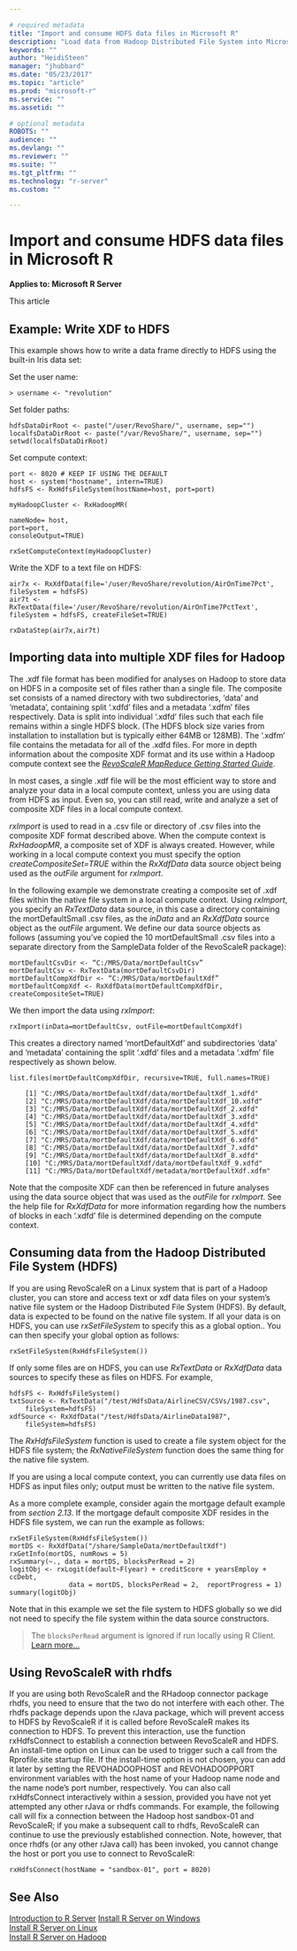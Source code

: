 ```yaml
---

# required metadata
title: "Import and consume HDFS data files in Microsoft R"
description: "Load data from Hadoop Distributed File System into Microsoft R."
keywords: ""
author: "HeidiSteen"
manager: "jhubbard"
ms.date: "05/23/2017"
ms.topic: "article"
ms.prod: "microsoft-r"
ms.service: ""
ms.assetid: ""

# optional metadata
ROBOTS: ""
audience: ""
ms.devlang: ""
ms.reviewer: ""
ms.suite: ""
ms.tgt_pltfrm: ""
ms.technology: "r-server"
ms.custom: ""

---
```


# Import and consume HDFS data files in Microsoft R

**Applies to: Microsoft R Server**

This article 

## Example: Write XDF to HDFS

This example shows how to write a data frame directly to HDFS using the built-in Iris data set:

Set the user name: 

    > username <- "revolution" 

Set folder paths:

    hdfsDataDirRoot <- paste("/user/RevoShare/", username, sep="")
    localfsDataDirRoot <- paste("/var/RevoShare/", username, sep="")
    setwd(localfsDataDirRoot)

 
Set compute context: 

    port <- 8020 # KEEP IF USING THE DEFAULT
    host <- system("hostname", intern=TRUE)
    hdfsFS <- RxHdfsFileSystem(hostName=host, port=port)

    myHadoopCluster <- RxHadoopMR(

    nameNode= host, 
    port=port, 
    consoleOutput=TRUE)
    
    rxSetComputeContext(myHadoopCluster)


Write the XDF to a text file on HDFS:

    air7x <- RxXdfData(file='/user/RevoShare/revolution/AirOnTime7Pct', fileSystem = hdfsFS)
    air7t <- RxTextData(file='/user/RevoShare/revolution/AirOnTime7PctText', fileSystem = hdfsFS, createFileSet=TRUE)
    
    rxDataStep(air7x,air7t)

## Importing data into multiple XDF files for Hadoop

The .xdf file format has been modified for analyses on Hadoop to store data on HDFS in a composite set of files rather than a single file. The composite set consists of a named directory with two subdirectories, ‘data’ and ‘metadata’, containing split ‘.xdfd’ files and a metadata ‘.xdfm’ files respectively. Data is split into individual ‘.xdfd’ files such that each file remains within a single HDFS block. (The HDFS block size varies from installation to installation but is typically either 64MB or 128MB). The ‘.xdfm’ file contains the metadata for all of the .xdfd files. For more in depth information about the composite XDF format and its use within a Hadoop compute context see the [*RevoScaleR MapReduce Getting Started Guide*](scaler-hadoop-getting-started.md).

In most cases, a single .xdf file will be the most efficient way to store and analyze your data in a local compute context, unless you are using data from HDFS as input. Even so, you can still read, write and analyze a set of composite XDF files in a local compute context.

*rxImport* is used to read in a .csv file or directory of .csv files into the composite XDF format described above. When the compute context is *RxHadoopMR*, a composite set of XDF is always created. However, while working in a local compute context you must specify the option *createCompositeSet=TRUE* within the *RxXdfData* data source object being used as the *outFile* argument for *rxImport*.

In the following example we demonstrate creating a composite set of .xdf files within the native file system in a local compute context. Using *rxImport*, you specify an *RxTextData* data source, in this case a directory containing the mortDefaultSmall .csv files, as the *inData* and an *RxXdfData* source object as the *outFile* argument. We define our data source objects as follows (assuming you’ve copied the 10 mortDefaultSmall .csv files into a separate directory from the SampleData folder of the RevoScaleR package):

	mortDefaultCsvDir <- “C:/MRS/Data/mortDefaultCsv”
	mortDefaultCsv <- RxTextData(mortDefaultCsvDir)
	mortDefaultCompXdfDir <- “C:/MRS/Data/mortDefaultXdf”
	mortDefaultCompXdf <- RxXdfData(mortDefaultCompXdfDir, createCompositeSet=TRUE)

We then import the data using *rxImport*:

	rxImport(inData=mortDefaultCsv, outFile=mortDefaultCompXdf)

This creates a directory named ‘mortDefaultXdf’ and subdirectories ‘data’ and ‘metadata’ containing the split ‘.xdfd’ files and a metadata ‘.xdfm’ file respectively as shown below.

	list.files(mortDefaultCompXdfDir, recursive=TRUE, full.names=TRUE)

		[1] "C:/MRS/Data/mortDefaultXdf/data/mortDefaultXdf_1.xdfd"  
		[2] "C:/MRS/Data/mortDefaultXdf/data/mortDefaultXdf_10.xdfd" 
		[3] "C:/MRS/Data/mortDefaultXdf/data/mortDefaultXdf_2.xdfd"  
		[4] "C:/MRS/Data/mortDefaultXdf/data/mortDefaultXdf_3.xdfd"  
		[5] "C:/MRS/Data/mortDefaultXdf/data/mortDefaultXdf_4.xdfd"  
		[6] "C:/MRS/Data/mortDefaultXdf/data/mortDefaultXdf_5.xdfd"  
		[7] "C:/MRS/Data/mortDefaultXdf/data/mortDefaultXdf_6.xdfd"  
		[8] "C:/MRS/Data/mortDefaultXdf/data/mortDefaultXdf_7.xdfd"  
		[9] "C:/MRS/Data/mortDefaultXdf/data/mortDefaultXdf_8.xdfd"  
		[10] "C:/MRS/Data/mortDefaultXdf/data/mortDefaultXdf_9.xdfd"  
		[11] "C:/MRS/Data/mortDefaultXdf/metadata/mortDefaultXdf.xdfm"

Note that the composite XDF can then be referenced in future analyses using the data source object that was used as the *outFile* for *rxImport*. See the help file for *RxXdfData* for more information regarding how the numbers of blocks in each ‘.xdfd’ file is determined depending on the compute context.

## Consuming data from the Hadoop Distributed File System (HDFS)

If you are using RevoScaleR on a Linux system that is part of a Hadoop cluster, you can store and access text or xdf data files on your system’s native file system or the Hadoop Distributed File System (HDFS). By default, data is expected to be found on the native file system. If all your data is on HDFS, you can use *rxSetFileSystem* to specify this as a global option.. You can then specify your global option as follows:

	rxSetFileSystem(RxHdfsFileSystem())

If only some files are on HDFS, you can use *RxTextData* or *RxXdfData* data sources to specify these as files on HDFS. For example,

	hdfsFS <- RxHdfsFileSystem() 
	txtSource <- RxTextData("/test/HdfsData/AirlineCSV/CSVs/1987.csv", 
	    fileSystem=hdfsFS)
	xdfSource <- RxXdfData("/test/HdfsData/AirlineData1987", 
	    fileSystem=hdfsFS)

The *RxHdfsFileSystem* function is used to create a file system object for the HDFS file system; the *RxNativeFileSystem* function does the same thing for the native file system.

If you are using a local compute context, you can currently use data files on HDFS as input files only; output must be written to the native file system.

As a more complete example, consider again the mortgage default example from *section 2.13*. If the mortgage default composite XDF resides in the HDFS file system, we can run the example as follows:

	rxSetFileSystem(RxHdfsFileSystem())
	mortDS <- RxXdfData("/share/SampleData/mortDefaultXdf")
	rxGetInfo(mortDS, numRows = 5)
	rxSummary(~., data = mortDS, blocksPerRead = 2)
	logitObj <- rxLogit(default~F(year) + creditScore + yearsEmploy + ccDebt,
	               data = mortDS, blocksPerRead = 2,  reportProgress = 1)
	summary(logitObj)

Note that in this example we set the file system to HDFS globally so we did not need to specify the file system within the data source constructors.

>The `blocksPerRead` argument is ignored if run locally using R Client. [Learn more...](scaler-getting-started-data-import-exploration.md#chunking)

## Using RevoScaleR with rhdfs

If you are using both RevoScaleR and the RHadoop connector package rhdfs, you need to ensure that the two do not interfere with each other. The rhdfs package depends upon the rJava package, which will prevent access to HDFS by RevoScaleR if it is called before RevoScaleR makes its connection to HDFS. To prevent this interaction, use the function rxHdfsConnect to establish a connection between RevoScaleR and HDFS. An install-time option on Linux can be used to trigger such a call from the Rprofile.site startup file. If the install-time option is not chosen, you can add it later by setting the REVOHADOOPHOST and REVOHADOOPPORT environment variables with the host name of your Hadoop name node and the name node’s port number, respectively. You can also call rxHdfsConnect interactively within a session, provided you have not yet attempted any other rJava or rhdfs commands. For example, the following call will fix a connection between the Hadoop host sandbox-01 and RevoScaleR; if you make a subsequent call to rhdfs, RevoScaleR can continue to use the previously established connection. Note, however, that once rhdfs (or any other rJava call) has been invoked, you cannot change the host or port you use to connect to RevoScaleR:

	rxHdfsConnect(hostName = "sandbox-01", port = 8020)


## See Also

 [Introduction to R Server](rserver.md) 
 [Install R Server on Windows](rserver-install-windows.md)  
 [Install R Server on Linux](rserver-install-linux-server.md)  
 [Install R Server on Hadoop](rserver-install-hadoop.md)